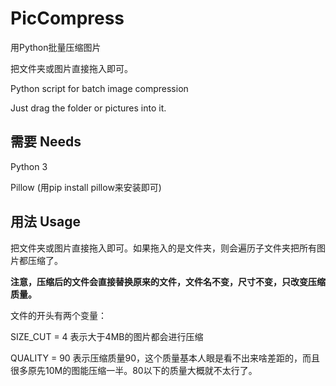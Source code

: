 # PicCompress

用Python批量压缩图片

把文件夹或图片直接拖入即可。

Python script for batch image compression 

Just drag the folder or pictures into it.



## 需要 Needs

Python 3

Pillow (用pip install pillow来安装即可)



## 用法 Usage

把文件夹或图片直接拖入即可。如果拖入的是文件夹，则会遍历子文件夹把所有图片都压缩了。



**注意，压缩后的文件会直接替换原来的文件，文件名不变，尺寸不变，只改变压缩质量。**



文件的开头有两个变量：

SIZE_CUT = 4 表示大于4MB的图片都会进行压缩

QUALITY = 90 表示压缩质量90，这个质量基本人眼是看不出来啥差距的，而且很多原先10M的图能压缩一半。80以下的质量大概就不太行了。





